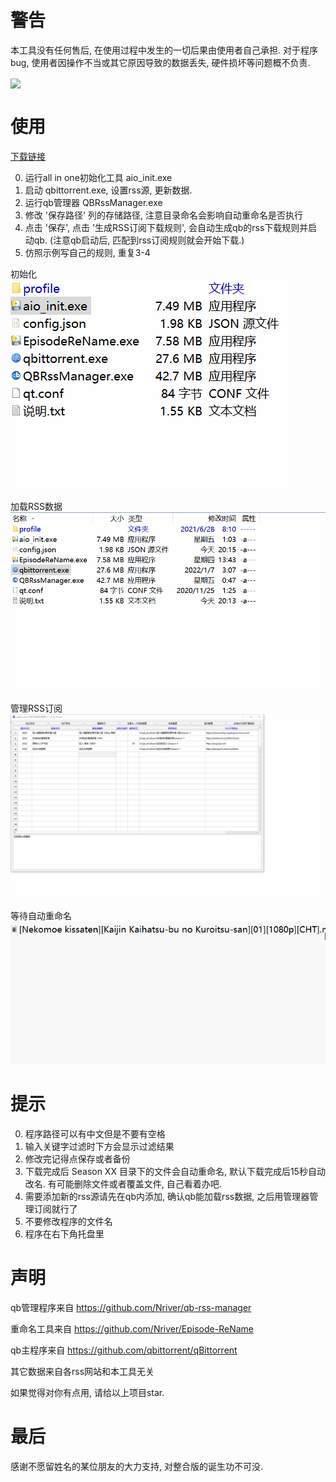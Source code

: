 # 警告
本工具没有任何售后, 在使用过程中发生的一切后果由使用者自己承担. 对于程序bug, 使用者因操作不当或其它原因导致的数据丢失, 硬件损坏等问题概不负责.

<a href="https://count.getloli.com"><img align="center" src="https://count.getloli.com/get/@Nriver_qb-rss-manager"></a><br>

# 使用
[下载链接](https://github.com/Nriver/qb-rss-manager/releases)

0. 运行all in one初始化工具 aio_init.exe
1. 启动 qbittorrent.exe, 设置rss源, 更新数据.
2. 运行qb管理器 QBRssManager.exe
3. 修改 '保存路径' 列的存储路径, 注意目录命名会影响自动重命名是否执行
4. 点击 '保存', 点击 '生成RSS订阅下载规则', 会自动生成qb的rss下载规则并启动qb. (注意qb启动后, 匹配到rss订阅规则就会开始下载.)
5. 仿照示例写自己的规则, 重复3-4

初始化  
![](0.gif)

加载RSS数据  
![](1.gif)

管理RSS订阅  
![](2.gif)

等待自动重命名  
![](3.gif)


# 提示
0. 程序路径可以有中文但是不要有空格
1. 输入关键字过滤时下方会显示过滤结果
2. 修改完记得点保存或者备份
3. 下载完成后 Season XX 目录下的文件会自动重命名, 默认下载完成后15秒自动改名. 有可能删除文件或者覆盖文件, 自己看着办吧.
4. 需要添加新的rss源请先在qb内添加, 确认qb能加载rss数据, 之后用管理器管理订阅就行了
5. 不要修改程序的文件名
6. 程序在右下角托盘里

# 声明
qb管理程序来自 https://github.com/Nriver/qb-rss-manager

重命名工具来自 https://github.com/Nriver/Episode-ReName

qb主程序来自 https://github.com/qbittorrent/qBittorrent

其它数据来自各rss网站和本工具无关

如果觉得对你有点用, 请给以上项目star.

# 最后
感谢不愿留姓名的某位朋友的大力支持, 对整合版的诞生功不可没.

